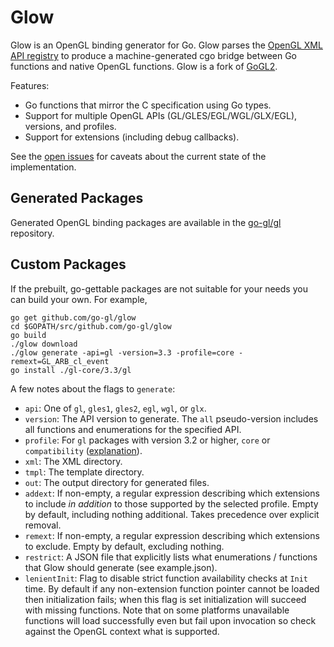 Glow
====

Glow is an OpenGL binding generator for Go. Glow parses the [OpenGL XML API registry](https://cvs.khronos.org/svn/repos/ogl/trunk/doc/registry/public/api/) to produce a machine-generated cgo bridge between Go functions and native OpenGL functions. Glow is a fork of [GoGL2](https://github.com/chsc/gogl2).

Features:
- Go functions that mirror the C specification using Go types.
- Support for multiple OpenGL APIs (GL/GLES/EGL/WGL/GLX/EGL), versions, and profiles.
- Support for extensions (including debug callbacks).

See the [open issues](https://github.com/go-gl/glow/issues) for caveats about the current state of the implementation.

Generated Packages
------------------

Generated OpenGL binding packages are available in the [go-gl/gl](https://github.com/go-gl/gl) repository.

Custom Packages
---------------

If the prebuilt, go-gettable packages are not suitable for your needs you can build your own. For example,

    go get github.com/go-gl/glow
    cd $GOPATH/src/github.com/go-gl/glow
    go build
    ./glow download
    ./glow generate -api=gl -version=3.3 -profile=core -remext=GL_ARB_cl_event
    go install ./gl-core/3.3/gl

A few notes about the flags to `generate`:
- `api`: One of `gl`, `gles1`, `gles2`, `egl`, `wgl`, or `glx`.
- `version`: The API version to generate. The `all` pseudo-version includes all functions and enumerations for the specified API.
- `profile`: For `gl` packages with version 3.2 or higher, `core` or `compatibility` ([explanation](http://www.opengl.org/wiki/Core_And_Compatibility_in_Contexts)).
- `xml`: The XML directory.
- `tmpl`: The template directory.
- `out`: The output directory for generated files.
- `addext`: If non-empty, a regular expression describing which extensions to include _in addition_ to those supported by the selected profile. Empty by default, including nothing additional. Takes precedence over explicit removal.
- `remext`: If non-empty, a regular expression describing which extensions to exclude. Empty by default, excluding nothing.
- `restrict`: A JSON file that explicitly lists what enumerations / functions that Glow should generate (see example.json).
- `lenientInit`: Flag to disable strict function availability checks at `Init` time. By default if any non-extension function pointer cannot be loaded then initialization fails; when this flag is set initialization will succeed with missing functions. Note that on some platforms unavailable functions will load successfully even but fail upon invocation so check against the OpenGL context what is supported.
